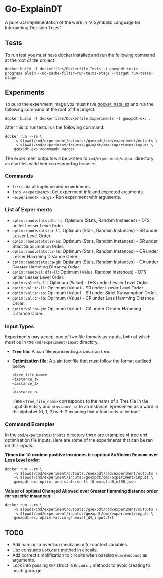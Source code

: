 # Go-ExplainDT

A pure GO implementation of the work in "A Symbolic Language for Interpreting Decision Trees".

## Tests

To run test you must have docker installed and run the following command at
the root of the project:

```
docker build -f dockerfiles/Dockerfile.Tests -t goexpdt-tests --progress plain --no-cache-filter=run-tests-stage --target run-tests-stage .
```

## Experiments

To build the experiment image you must have [docker
installed](https://docs.docker.com/engine/install/) and run the following
command at the root of the project:

```
docker build -f dockerfiles/Dockerfile.Experiments -t goexpdt-exp .
```

After this to run tests run the following command:

```
docker run --rm \
    -v $(pwd)/cmd/experiment/outputs:/goexpdt/cmd/experiment/outputs \
    -v $(pwd)/cmd/experiment/inputs:/goexpdt/cmd/experiment/inputs \
    goexpdt-exp <command> <args>
```

The experiment outputs will be written to `cmd/experiment/output` directory as
csv files with their corresponding headers.

### Commands

- `list`: List all implemented experiments.
- `info <experiment>`: Get experiment info and expected arguments.
- `<experiment> <args>`: Run experiment with arguments.

### List of Experiments

- `optim:rand:stats:dfs-ll`: Optimum (Stats, Random Instances) - DFS under Lesser Level Order.
- `optim:rand:stats:sr-ll`: Optimum (Stats, Random Instances) - SR under Lesser Level Order.
- `optim:rand:stats:sr-ss`: Optimum (Stats, Random Instances) - SR under Strict Subsumption Order.
- `optim:rand:stats:cr-lh`: Optimum (Stats, Random Instances) - CR under Lesser Hamming Distance Order.
- `optim:rand:stats:ca-gh`: Optimum (Stats, Random Instances) - CA under Greater Hamming Distance Order.
- `optim:rand:val:dfs-ll`: Optimum (Value, Random Instances) - DFS under Lesser Level Order.
- `optim:val:dfs-ll`: Optimum (Value) - DFS under Lesser Level Order.
- `optim:val:sr-ll`: Optimum (Value) - SR under Lesser Level Order.
- `optim:val:sr-ss`: Optimum (Value) - SR under Strict Subsumption Order.
- `optim:val:cr-lh`: Optimum (Value) - CR under Less Hamming Distance Order.
- `optim:val:ca-gh`: Optimum (Value) - CA under Greater Hamming Distance Order.

### Input Types

Experiments may accept one of two file formats as inputs, both of which must
be in the `cmd/experiment/input` directory.

- **Tree file**: A json file representing a decision tree.
- **Optimization file**: A plain text file that must follow the format outlined
  bellow

  ```
  <tree_file_name>
  <instance_1>
  <instance_2>
  ...
  <instance_n>
  ```

  Here `<tree_file_name>` corresponds to the name of a Tree file in the input
  directory and `<instance_i>` to an instance represented as a word in the
  alphabet {0, 1, 2} with 2 meaning that a feature is a 'bottom'.

### Command Examples

In the `cmd/experiments/inputs` directory there are examples of
tree and optimization file inputs. Here are some of the experiments that
can be ran on this inputs:

**Times for 10 random positive instances for optimal Sufficient Reason over
Less Level order**:

```
docker run --rm \
    -v $(pwd)/cmd/experiment/outputs:/goexpdt/cmd/experiment/outputs \
    -v $(pwd)/cmd/experiment/inputs:/goexpdt/cmd/experiment/inputs \
    goexpdt-exp optim:rand:stats:sr-ll 10 mnist_d0_n400.json
```

**Values of optimal Changed Allowed over Greater Hamming distance order for
specific instances**:

```
docker run --rm \
    -v $(pwd)/cmd/experiment/outputs:/goexpdt/cmd/experiment/outputs \
    -v $(pwd)/cmd/experiment/inputs:/goexpdt/cmd/experiment/inputs \
    goexpdt-exp optim:val:ca-gh mnist_d0_input.txt
```

## TODO

- Add naming convention mechanism for context variables.
- Use constants `BotCount` method in circuits.
- Add correct simplification to circuits when passing `GuardedConst` as
  arguments.
- Look into passing `CNF` struct in `Encoding` methods to avoid creating to much
  garbage.
